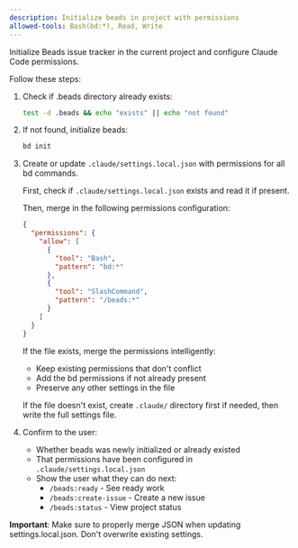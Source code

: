 ```yaml
---
description: Initialize beads in project with permissions
allowed-tools: Bash(bd:*), Read, Write
---
```


Initialize Beads issue tracker in the current project and configure Claude Code permissions.

Follow these steps:

1. Check if .beads directory already exists:
   ```bash
   test -d .beads && echo "exists" || echo "not found"
   ```

2. If not found, initialize beads:
   ```bash
   bd init
   ```

3. Create or update `.claude/settings.local.json` with permissions for all bd commands.

   First, check if `.claude/settings.local.json` exists and read it if present.

   Then, merge in the following permissions configuration:

   ```json
   {
     "permissions": {
       "allow": [
         {
           "tool": "Bash",
           "pattern": "bd:*"
         },
         {
           "tool": "SlashCommand",
           "pattern": "/beads:*"
         }
       ]
     }
   }
   ```

   If the file exists, merge the permissions intelligently:
   - Keep existing permissions that don't conflict
   - Add the bd permissions if not already present
   - Preserve any other settings in the file

   If the file doesn't exist, create `.claude/` directory first if needed, then write the full settings file.

4. Confirm to the user:
   - Whether beads was newly initialized or already existed
   - That permissions have been configured in `.claude/settings.local.json`
   - Show the user what they can do next:
     - `/beads:ready` - See ready work
     - `/beads:create-issue` - Create a new issue
     - `/beads:status` - View project status

**Important**: Make sure to properly merge JSON when updating settings.local.json. Don't overwrite existing settings.
